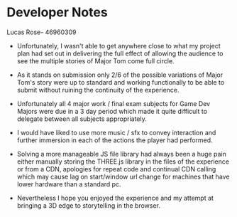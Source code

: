 # Developer Notes

Lucas Rose- 46960309

- Unfortunately, I wasn't able to get anywhere close to what my project plan had set out in delivering the full effect of allowing the audience to see the multiple stories of Major Tom come full circle.
- As it stands on submission only 2/6 of the possible variations of Major Tom's story were up to standard and working functionally to be able to submit without ruining the continuity of the experience.
- Unfortunately all 4 major work / final exam subjects for Game Dev Majors were due in a 3 day period which made it quite difficult to delegate between all subjects appropriately.
- I would have liked to use more music / sfx to convey interaction and further immersion in each of the actions the player had performed.
- Solving a more manageable JS file library had always been a huge pain either manually storing the THREE.js library in the files of the experience or from a CDN, apologies for repeat code and continual CDN calling which may cause lag on start/window url change for machines that have lower hardware than a standard pc.

- Nevertheless I hope you enjoyed the experience and my attempt at bringing a 3D edge to storytelling in the browser.